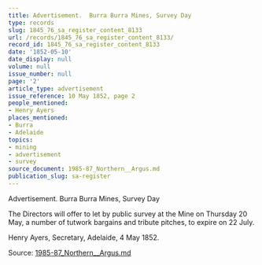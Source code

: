 ```yaml
---
title: Advertisement.  Burra Burra Mines, Survey Day
type: records
slug: 1845_76_sa_register_content_8133
url: /records/1845_76_sa_register_content_8133/
record_id: 1845_76_sa_register_content_8133
date: '1852-05-10'
date_display: null
volume: null
issue_number: null
page: '2'
article_type: advertisement
issue_reference: 10 May 1852, page 2
people_mentioned:
- Henry Ayers
places_mentioned:
- Burra
- Adelaide
topics:
- mining
- advertisement
- survey
source_document: 1985-87_Northern__Argus.md
publication_slug: sa-register
---
```


Advertisement.  Burra Burra Mines, Survey Day

The Directors will offer to let by public survey at the Mine on Thursday 20 May, a number of tutwork bargains and tribute pitches, to expire on 22 July.

Henry Ayers, Secretary, Adelaide, 4 May 1852.

Source: [1985-87_Northern__Argus.md](/downloads/markdown/1985-87_Northern__Argus.md)
